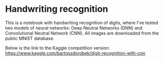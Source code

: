 # Handwriting recognition
This is a notebook with handwriting recognition of digits, where I've tested two models of neural networks: Deep Neutral Networks (DNN) and Convolutional Neutral Network (CNN). All images are downloaded from the public MNIST database.  

Below is the link to the Kaggle competition version:  
https://www.kaggle.com/bartoszdorobek/digit-recognition-with-cnn
